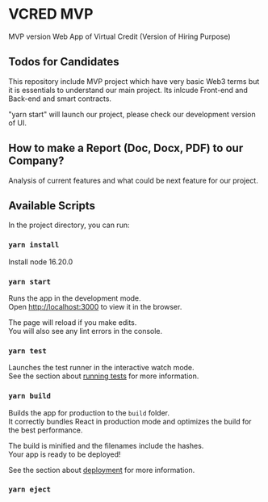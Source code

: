 # VCRED MVP 

MVP version Web App of Virtual Credit (Version of Hiring Purpose) 

## Todos for Candidates


This repository include MVP project which have very basic Web3 terms but it is essentials to understand our main project. Its inlcude Front-end and Back-end and smart contracts. 
 
"yarn start" will launch our project, please check our development version of UI.

## How to make a Report (Doc, Docx, PDF) to our Company?

  Analysis of current features and what could be next feature for our project. 


## Available Scripts

In the project directory, you can run:

### `yarn install`

Install node 16.20.0

### `yarn start`

Runs the app in the development mode.\
Open [http://localhost:3000](http://localhost:3000) to view it in the browser.

The page will reload if you make edits.\
You will also see any lint errors in the console.

### `yarn test`

Launches the test runner in the interactive watch mode.\
See the section about [running tests](https://facebook.github.io/create-react-app/docs/running-tests) for more information.

### `yarn build`

Builds the app for production to the `build` folder.\
It correctly bundles React in production mode and optimizes the build for the best performance.

The build is minified and the filenames include the hashes.\
Your app is ready to be deployed!

See the section about [deployment](https://facebook.github.io/create-react-app/docs/deployment) for more information.

### `yarn eject`
